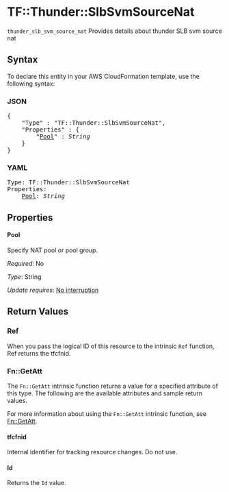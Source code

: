# TF::Thunder::SlbSvmSourceNat

`thunder_slb_svm_source_nat` Provides details about thunder SLB svm source nat

## Syntax

To declare this entity in your AWS CloudFormation template, use the following syntax:

### JSON

<pre>
{
    "Type" : "TF::Thunder::SlbSvmSourceNat",
    "Properties" : {
        "<a href="#pool" title="Pool">Pool</a>" : <i>String</i>
    }
}
</pre>

### YAML

<pre>
Type: TF::Thunder::SlbSvmSourceNat
Properties:
    <a href="#pool" title="Pool">Pool</a>: <i>String</i>
</pre>

## Properties

#### Pool

Specify NAT pool or pool group.

_Required_: No

_Type_: String

_Update requires_: [No interruption](https://docs.aws.amazon.com/AWSCloudFormation/latest/UserGuide/using-cfn-updating-stacks-update-behaviors.html#update-no-interrupt)

## Return Values

### Ref

When you pass the logical ID of this resource to the intrinsic `Ref` function, Ref returns the tfcfnid.

### Fn::GetAtt

The `Fn::GetAtt` intrinsic function returns a value for a specified attribute of this type. The following are the available attributes and sample return values.

For more information about using the `Fn::GetAtt` intrinsic function, see [Fn::GetAtt](https://docs.aws.amazon.com/AWSCloudFormation/latest/UserGuide/intrinsic-function-reference-getatt.html).

#### tfcfnid

Internal identifier for tracking resource changes. Do not use.

#### Id

Returns the <code>Id</code> value.

